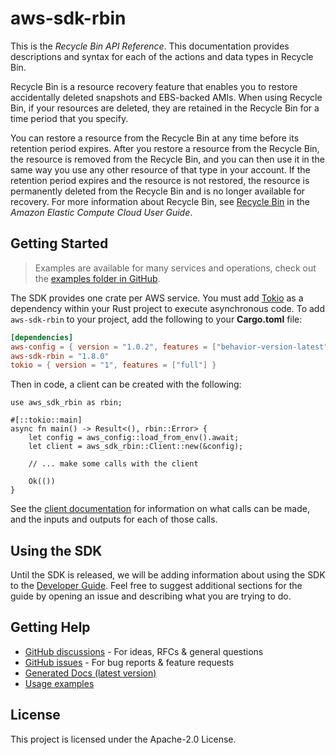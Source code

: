 # aws-sdk-rbin

This is the _Recycle Bin API Reference_. This documentation provides descriptions and syntax for each of the actions and data types in Recycle Bin.

Recycle Bin is a resource recovery feature that enables you to restore accidentally deleted snapshots and EBS-backed AMIs. When using Recycle Bin, if your resources are deleted, they are retained in the Recycle Bin for a time period that you specify.

You can restore a resource from the Recycle Bin at any time before its retention period expires. After you restore a resource from the Recycle Bin, the resource is removed from the Recycle Bin, and you can then use it in the same way you use any other resource of that type in your account. If the retention period expires and the resource is not restored, the resource is permanently deleted from the Recycle Bin and is no longer available for recovery. For more information about Recycle Bin, see [Recycle Bin](https://docs.aws.amazon.com/AWSEC2/latest/UserGuide/recycle-bin.html) in the _Amazon Elastic Compute Cloud User Guide_.

## Getting Started

> Examples are available for many services and operations, check out the
> [examples folder in GitHub](https://github.com/awslabs/aws-sdk-rust/tree/main/examples).

The SDK provides one crate per AWS service. You must add [Tokio](https://crates.io/crates/tokio)
as a dependency within your Rust project to execute asynchronous code. To add `aws-sdk-rbin` to
your project, add the following to your **Cargo.toml** file:

```toml
[dependencies]
aws-config = { version = "1.0.2", features = ["behavior-version-latest"] }
aws-sdk-rbin = "1.8.0"
tokio = { version = "1", features = ["full"] }
```

Then in code, a client can be created with the following:

```rust,no_run
use aws_sdk_rbin as rbin;

#[::tokio::main]
async fn main() -> Result<(), rbin::Error> {
    let config = aws_config::load_from_env().await;
    let client = aws_sdk_rbin::Client::new(&config);

    // ... make some calls with the client

    Ok(())
}
```

See the [client documentation](https://docs.rs/aws-sdk-rbin/latest/aws_sdk_rbin/client/struct.Client.html)
for information on what calls can be made, and the inputs and outputs for each of those calls.

## Using the SDK

Until the SDK is released, we will be adding information about using the SDK to the
[Developer Guide](https://docs.aws.amazon.com/sdk-for-rust/latest/dg/welcome.html). Feel free to suggest
additional sections for the guide by opening an issue and describing what you are trying to do.

## Getting Help

* [GitHub discussions](https://github.com/awslabs/aws-sdk-rust/discussions) - For ideas, RFCs & general questions
* [GitHub issues](https://github.com/awslabs/aws-sdk-rust/issues/new/choose) - For bug reports & feature requests
* [Generated Docs (latest version)](https://awslabs.github.io/aws-sdk-rust/)
* [Usage examples](https://github.com/awslabs/aws-sdk-rust/tree/main/examples)

## License

This project is licensed under the Apache-2.0 License.

